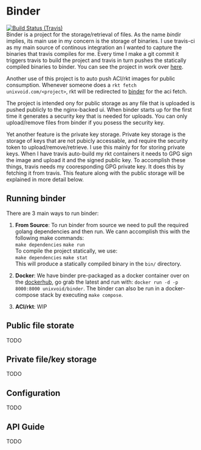 # Binder
[![Build Status (Travis)](https://travis-ci.org/unixvoid/binder.svg?branch=master)](https://travis-ci.org/unixvoid/binder)  
Binder is a project for the storage/retrieval of files.  As the name *bin*dir
implies, its main use in my concern is the storage of binaries.  I use travis-ci
as my main source of continous integration an I wanted to capture the binaries
that travis compiles for me.  Every time I make a git commit it triggers travis
to build the project and travis in turn pushes the statically compiled binaries
to binder.  You can see the project in work over
[here](https://cryo.unixvoid.com).  
  
Another use of this project is to auto push ACI/rkt images for public
consumption.  Whenever someone does a `rkt fetch unixvoid.com/<project>`, rkt
will be redirected to [binder](https://cryo.unixvoid.com/bin/rkt/) for the aci
fetch.  
  
The project is intended ony for public storage as any file that is uploaded is
pushed publicly to the nginx-backed ui.  When binder starts up for the first
time it generates a security key that is needed for uploads.  You can only
upload/remove files from binder if you posess the security key.  
  
Yet another feature is the private key storage.  Private key storage is the storage
of keys that are not pubicly accessable, and require the security token to
upload/remove/retrieve.  I use this mainly for for storing private keys.  When I
have travis auto-build my rkt containers it needs to GPG sign the image and
upload it and the signed public key.  To accomplish these things, travis needs
my cooresponding GPG private key.  It does this by fetching it from travis.
This feature along with the public storage will be explained in more detail
below.


## Running binder
There are 3 main ways to run binder:

1. **From Source**: To run binder from source we need to pull the required
   golang dependencies and then run.  We cann accomplish this with the following
   make commands:  
   `make dependencies` `make run`  
   To compile the project statically, we use:  
   `make dependencies` `make stat`  
   This will produce a statically compiled binary in the `bin/` directory.

2. **Docker**: We have binder pre-packaged as a docker container over on the
   [dockerhub](https://hub.docker.com/r/unixvoid/binder), go grab the latest and
   run with: `docker run -d -p 8000:8000 unixvoid/binder`.  The binder can also
   be run in a docker-compose stack by executing `make compose`.

3. **ACI/rkt**: WIP


## Public file storate
TODO
## Private file/key storage
TODO
## Configuration
TODO
## API Guide
TODO
